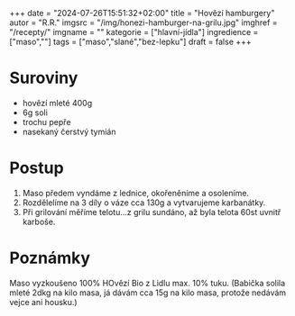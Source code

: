 
+++
date = "2024-07-26T15:51:32+02:00"
title = "Hovězí hamburgery"
autor = "R.R."
imgsrc = "/img/honezi-hamburger-na-grilu.jpg"
imghref = "/recepty/"
imgname = ""
kategorie = ["hlavní-jídla"]
ingredience = ["maso",""]
tags = ["maso","slané","bez-lepku"]
draft = false
+++


# Suroviny
- hovězí mleté 400g
- 6g soli
- trochu pepře
- nasekaný čerstvý tymián

# Postup
1. Maso předem vyndáme z lednice, okořeněníme a osoleníme.
2. Rozdělelíme na 3 díly o váze cca 130g a vytvarujeme karbanátky. 
3. Při grilování měříme telotu...z grilu sundáno, až byla telota 60st uvnitř karboše.

# Poznámky
Maso vyzkoušeno 100% HOvězí Bio z Lidlu max. 10% tuku.
(Babička solila mleté 2dkg na kilo masa, já dávám cca 15g na kilo masa, protože nedávám vejce ani housku.)
<!-- --> 